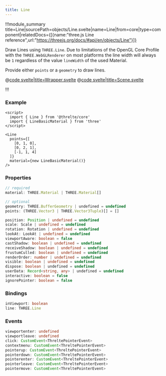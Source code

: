 ```yaml
---
title: Line
---
```


<script lang="ts">
import Wrapper from '$examples/core/line/Wrapper.svelte'
</script>

!!!module_summary title=Line|sourcePath=objects/Line.svelte|name=Line|from=core|type=component|relatedDocs={[{name:"three.js Line reference",url:"https://threejs.org/docs/#api/en/objects/Line"}]}

Draw Lines using `THREE.Line`. Due to limitations of the OpenGL Core Profile with the `THREE.WebGLRenderer` on most platforms the line width will always be `1` regardless of the value `lineWidth` of the used Material.

Provide either `points` or a `geometry` to draw lines.

<ExampleWrapper playgroundHref="/core/line">
<Wrapper />

<div slot="code">

@[code svelte|title=Wrapper.svelte](../../examples/core/line/Wrapper.svelte)
@[code svelte|title=Scene.svelte](../../examples/core/line/Scene.svelte)

</div>
</ExampleWrapper>

!!!

### Example

```svelte
<script>
  import { Line } from '@threlte/core'
  import { LineBasicMaterial } from 'three'
</script>

<Line
  points={[
    [0, 1, 0],
    [0, 2, 1],
    [-1, 1, 4]
  ]}
  material={new LineBasicMaterial()}
/>
```

### Properties

```ts
// required
material: THREE.Material | THREE.Material[]

// optional
geometry: THREE.BufferGeometry | undefined = undefined
points: (THREE.Vector3 | THREE.Vector3Tuple)[] = []

position: Position | undefined = undefined
scale: Scale | undefined = undefined
rotation: Rotation | undefined = undefined
lookAt: LookAt | undefined = undefined
viewportAware: boolean = false
castShadow: boolean | undefined = undefined
receiveShadow: boolean | undefined = undefined
frustumCulled: boolean | undefined = undefined
renderOrder: number | undefined = undefined
visible: boolean | undefined = undefined
dispose: boolean | undefined = undefined
userData: Record<string, any> | undefined = undefined
interactive: boolean = false
ignorePointer: boolean = false
```

### Bindings

```ts
inViewport: boolean
line: THREE.Line
```

### Events

```ts
viewportenter: undefined
viewportleave: undefined
click: CustomEvent<ThreltePointerEvent>
contextmenu: CustomEvent<ThreltePointerEvent>
pointerup: CustomEvent<ThreltePointerEvent>
pointerdown: CustomEvent<ThreltePointerEvent>
pointerenter: CustomEvent<ThreltePointerEvent>
pointerleave: CustomEvent<ThreltePointerEvent>
pointermove: CustomEvent<ThreltePointerEvent>
```
